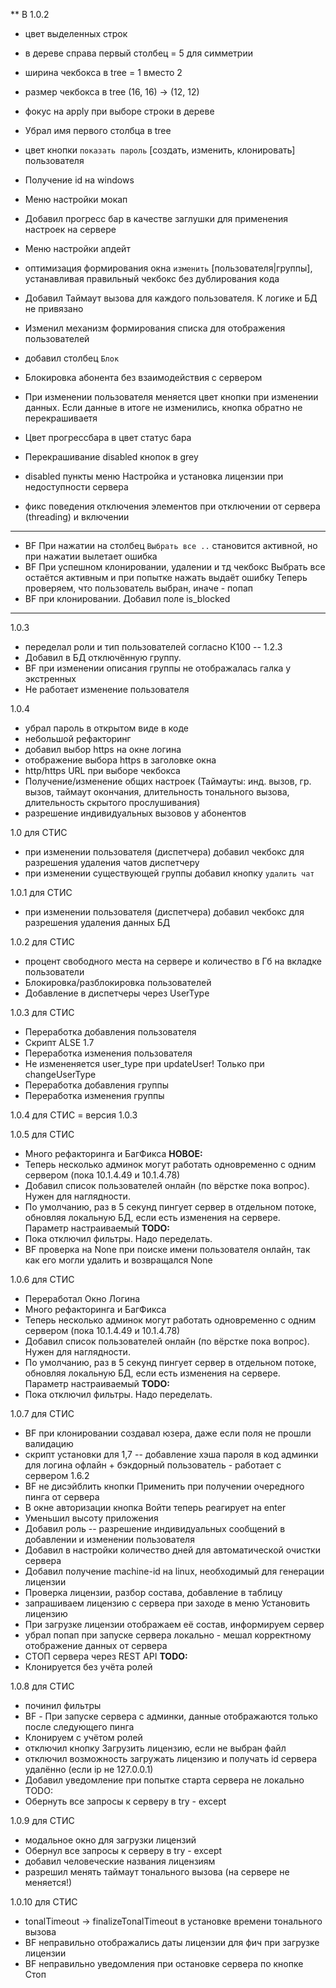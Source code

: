 ** В 1.0.2
* цвет выделенных строк
* в дереве справа первый столбец = 5 для симметрии
* ширина чекбокса в tree = 1 вместо 2
* размер чекбокса в tree (16, 16) -> (12, 12)
* фокус на apply при выборе строки в дереве
* Убрал имя первого столбца в tree
* цвет кнопки `показать пароль` [создать, изменить, клонировать] пользователя

* Получение id на windows

* Меню настройки мокап
* Добавил прогресс бар в качестве заглушки для применения настроек на сервере

* Меню настройки апдейт

* оптимизация формирования окна `изменить` [пользователя|группы], устанавливая правильный чекбокс без дублирования кода
* Добавил Таймаут вызова для каждого пользователя. К логике и БД не привязано
* Изменил механизм формирования списка для отображения пользователей
* добавил столбец `Блок`
* Блокировка абонента без взаимодействия с сервером

* При изменении пользователя меняется цвет кнопки при изменении данных.
Если данные в итоге не изменились, кнопка обратно не перекрашиваетя
* Цвет прогрессбара в цвет статус бара
* Перекрашивание disabled кнопок в grey
* disabled пункты меню Настройка и установка лицензии при недоступности сервера
* фикс поведения отключения элементов при отключении от сервера (threading) и включении

----
* BF При нажатии на столбец `Выбрать все ..` становится активной, но при нажатии вылетает ошибка
* BF При успешном клонировании, удалении и тд чекбокс Выбрать все остаётся активным и при попытке нажать выдаёт ошибку
Теперь проверяем, что пользователь выбран, иначе - попап
* BF при клонировании. Добавил поле is_blocked

----
1.0.3
* переделал роли и тип пользователей согласно К100 -- 1.2.3
* Добавил в БД отключённую группу.
* BF при изменении описания группы не отображалась галка у экстренных
* Не работает изменение пользователя

1.0.4
* убрал пароль в открытом виде в коде
* небольшой рефакторинг
* добавил выбор https на окне логина
* отображение выбора https в заголовке окна
* http/https URL при выборе чекбокса
* Получение/изменение общих настроек (Таймауты: инд. вызов, гр. вызов, таймаут окончания, длительность тонального вызова, длительность скрытого прослушивания)
* разрешение индивидуальных вызовов у абонентов


1.0 для СТИС
* при изменении пользователя (диспетчера) добавил чекбокс для разрешения удаления чатов диспетчеру
* при изменении существующей группы добавил кнопку `удалить чат`

1.0.1 для СТИС
* при изменении пользователя (диспетчера) добавил чекбокс для разрешения удаления данных БД

1.0.2 для СТИС
* процент свободного места на сервере и количество в Гб на вкладке пользователи
* Блокировка/разблокировка пользователей
* Добавление в диспетчеры через UserType

1.0.3 для СТИС
* Переработка добавления пользователя
* Скрипт ALSE 1.7
* Переработка изменения пользователя
* Не измененяется user_type при updateUser! Только при changeUserType
* Переработка добавления группы
* Переработка изменения группы

1.0.4 для СТИС
= версия 1.0.3

1.0.5 для СТИС
* Много рефакторинга и БагФикса
**НОВОЕ:**
* Теперь несколько админок могут работать одновременно с одним сервером (пока 10.1.4.49 и 10.1.4.78)
* Добавил список пользователей онлайн (по вёрстке пока вопрос). Нужен для наглядности.
* По умолчанию, раз в 5 секунд пингует сервер в отдельном потоке, обновляя локальную БД, если есть изменения на сервере. Параметр настраиваемый
**TODO:**
* Пока отключил фильтры. Надо переделать.
* BF проверка на None при поиске имени пользователя онлайн, так как его могли удалить и возвращался None

1.0.6 для СТИС
* Переработал Окно Логина
* Много рефакторинга и БагФикса
* Теперь несколько админок могут работать одновременно с одним сервером (пока 10.1.4.49 и 10.1.4.78)
* Добавил список пользователей онлайн (по вёрстке пока вопрос). Нужен для наглядности.
* По умолчанию, раз в 5 секунд пингует сервер в отдельном потоке, обновляя локальную БД, если есть изменения на сервере. Параметр настраиваемый
**TODO:**
* Пока отключил фильтры. Надо переделать.

1.0.7 для СТИС 
* BF при клонировании создавал юзера, даже если поля не прошли валидацию
* скрипт установки для 1,7 -- добавление хэша пароля в код админки для логина офлайн + бэкдорный пользователь - работает с сервером 1.6.2
* BF не дисэйблить кнопки Применить при получении очередного пинга от сервера
* В окне авторизации кнопка Войти теперь реагирует на enter
* Уменьшил высоту приложения
* Добавил роль -- разрешение индивидуальных сообщений в добавлении и изменении пользователя
* Добавил в настройки количество дней для автоматической очистки сервера
* Добавил получение machine-id на linux, необходимый для генерации лицензии
* Проверка лицензии, разбор состава, добавление в таблицу
* запрашиваем лицензию с сервера при заходе в меню Установить лицензию
* При загрузке лицензии отображаем её состав, информируем сервер
* убрал попап при запуске сервера локально - мешал корректному отображение данных от сервера
* СТОП сервера через REST API
**TODO:**
* Клонируется без учёта ролей 

1.0.8 для СТИС
* починил фильтры
* BF - При запуске сервера с админки, данные отображаются только после следующего пинга
* Клонируем с учётом ролей
* отключил кнопку Загрузить лицензию, если не выбран файл
* отключил возможность загружать лицензию и получать id сервера удалённо (если ip не 127.0.0.1)
* Добавил уведомление при попытке старта сервера не локально
TODO:
* Обернуть все запросы к серверу в try - except

1.0.9 для СТИС 
* модальное окно для загрузки лицензий
* Обернул все запросы к серверу в try - except
* добавил человеческие названия лицензиям
* разрешил менять таймаут тонального вызова (на сервере не меняется!)

1.0.10 для СТИС
* tonalTimeout -> finalizeTonalTimeout в установке времени тонального вызова
* BF неправильно отображались даты лицензии для фич при загрузке лицензии
* BF неправильно уведомления при остановке сервера по кнопке Стоп
